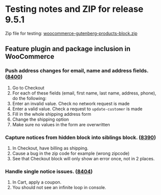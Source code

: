 # Testing notes and ZIP for release 9.5.1

Zip file for testing: [woocommerce-gutenberg-products-block.zip](https://github.com/woocommerce/woocommerce-blocks/files/10707321/woocommerce-gutenberg-products-block.zip)

## Feature plugin and package inclusion in WooCommerce

### Push address changes for email, name and address fields. ([8400](https://github.com/woocommerce/woocommerce-blocks/pull/8400))

1. Go to Checkout
2. For each of these fields (email, first name, last name, address, phone), do the following:
3. Enter an invalid value. Check no network request is made
4. Enter a valid value. Check a request to `update-customer` is made
5. Fill in the whole shipping address form
6. Change the shipping option
7. Make sure no values in the form are overwritten

### Capture notices from hidden block into siblings block. ([8390](https://github.com/woocommerce/woocommerce-blocks/pull/8390))

1. In Checkout, have billing as shipping.
2. Cause a bug in the zip code for example (wrong zipcode)
3. See that Checkout block will only show an error once, not in 2 places.

### Handle single notice issues. ([8404](https://github.com/woocommerce/woocommerce-blocks/pull/8404))

1. In Cart, apply a coupon.
2. You should not see an infinite loop in console.
